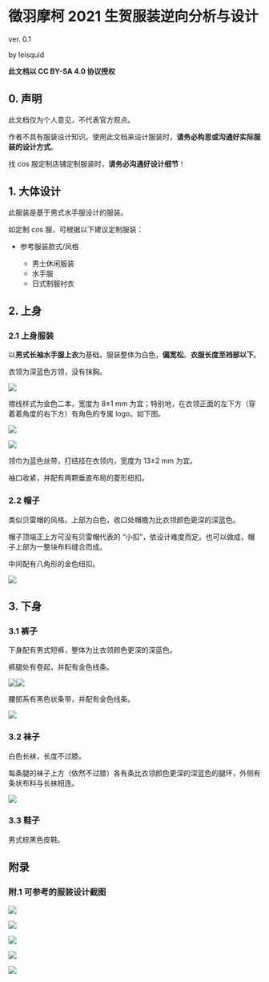 # 徵羽摩柯 2021 生贺服装逆向分析与设计

ver. 0.1

by leisquid

**此文档以 CC BY-SA 4.0 协议授权**

## 0. 声明

此文档仅为个人意见，不代表官方观点。

作者不具有服装设计知识。使用此文档来设计服装时，**请务必构思或沟通好实际服装的设计方式**。

找 cos 服定制店铺定制服装时，**请务必沟通好设计细节**！

## 1. 大体设计

此服装是基于男式水手服设计的服装。

如定制 cos 服，可根据以下建议定制服装：

+ 参考服装款式/风格

  - 男士休闲服装
  - 水手服
  - 日式制服衬衣

## 2. 上身

### 2.1 上身服装

以**男式长袖水手服上衣**为基础。服装整体为白色，**偏宽松**。**衣服长度至裆部以下**。

衣领为深蓝色方领，没有抹胸。

![](./resources/moke2021cos-003.png)

襟线样式为金色二本，宽度为 8±1 mm 为宜；特别地，在衣领正面的左下方（穿着着角度的右下方）有角色的专属 logo。如下图。

![](./resources/moke2021cos-001.png)

![](./resources/moke2021cos-004.png)

领巾为蓝色丝带，打结挂在衣领内，宽度为 13±2 mm 为宜。

袖口收紧，并配有两颗垂直布局的菱形纽扣。

### 2.2 帽子

类似贝雷帽的风格。上部为白色，收口处帽檐为比衣领颜色更深的深蓝色。

帽子顶端正上方可没有贝雷帽代表的 “小扣”，依设计难度而定。也可以做成，帽子上部为一整块布料缝合而成。

中间配有八角形的金色纽扣。

![](./resources/moke2021cos-002.png)

## 3. 下身

### 3.1 裤子

下身配有男式短裤，整体为比衣领颜色更深的深蓝色。

裤腿处有卷起，并配有金色线条。

![](./resources/moke2021cos-005.png)![](./resources/moke2021cos-006.png)

腰部系有黑色状条带，并配有金色线条。

![](./resources/moke2021cos-007.png)

### 3.2 袜子

白色长袜，长度不过膝。

每条腿的袜子上方（依然不过膝）各有条比衣领颜色更深的深蓝色的腿环，外侧有条状布料与长袜相连。

![](./resources/moke2021cos-008.png)

### 3.3 鞋子

男式棕黑色皮鞋。

## 附录

### 附.1 可参考的服装设计截图

![](./resources/moke2021cos-051.png)

![](./resources/moke2021cos-052.png)

![](./resources/moke2021cos-053.png)

![](./resources/moke2021cos-054.png)

![](./resources/moke2021cos-055.png)

